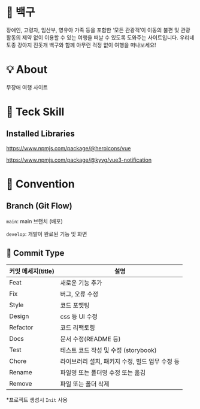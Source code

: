 # 🐾 백구
장애인, 고령자, 임산부, 영유아 가족 등을 포함한 ‘모든 관광객’이
이동의 불편 및 관광 활동의 제약 없이 이용할 수 있는 여행을 떠날 수 있도록 도와주는 사이트입니다.
우리네 토종 강아지 진돗개 백구와 함께 아무런 걱정 없이 여행을 떠나보세요!

# 💡 About

무장애 여행 사이트

# 🌱 Teck Skill
## Installed Libraries
https://www.npmjs.com/package/@heroicons/vue


https://www.npmjs.com/package/@kyvg/vue3-notification


# 📌 Convention

## Branch (Git Flow)

`main`: main 브랜치 (배포)

`develop`: 개발이 완료된 기능 및 화면

## 💬 Commit Type

| 커밋 메세지(title) | 설명                                            |
| ------------------ | ----------------------------------------------- |
| Feat               | 새로운 기능 추가                                |
| Fix                | 버그, 오류 수정                                 |
| Style              | 코드 포맷팅                                     |
| Design             | css 등 UI 수정                                  |
| Refactor           | 코드 리팩토링                                   |
| Docs               | 문서 수정(README 등)                            |
| Test               | 테스트 코드 작성 및 수정 (storybook)            |
| Chore              | 라이브러리 설치, 패키지 수정, 빌드 업무 수정 등 |
| Rename             | 파일명 또는 폴더명 수정 또는 옮김               |
| Remove             | 파일 또는 폴더 삭제                             |

\*프로젝트 생성시 `Init` 사용

